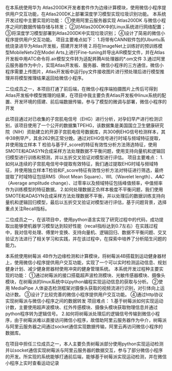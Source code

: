 在本系统使用华为 Atlas200DK开发者套件作为边缘计算模块，使用微信小程序提供用户交互功能，在Atlas200DK上部署深度学习模型实现垃圾识别功能。
本系统开发过程中主要实现的功能：
①使用阿里云服务器实现 Atlas200DK 与微信小程序之间的数据传输存储与转发；
②对Atlas200DK中的Linux系统进行网络配置；
③将深度学习模型部署到Atlas200DK中实现垃圾识别；
④设计了简易的微信小程序提供用户交互功能。
项目主要难点如下：
1.将带有CANN软件包的Ubuntu系统烧录进华为Atlas开发板，搭建开发环境
2.将在ImageNet上训练好的预训练模型MobileNetv2在Model Arts上进行Fine-tuning并导出AIR模型文件，并在Atlas开发板中用ATC命令将.air模型文件转为适配昇腾AI处理器的*.om文件
3.通过阿里云服务器作为中介，实现Atlas开发板、服务器、微信小程序的三方通信，微信小程序需要上传图片，Atlas开发板中运行py文件接收图片进行预处理后进行模型推理并将模型推理结果返回给微信小程序。

二位成员之一，本项目打通了前后端，在微信小程序端拍摄图片上传后可得到Atlas开发板中模型推理的结果，在项目中我主要负责Atlas开发板中linux系统的配置、开发环境的搭建、前后端数据传输，参与了模型的微调与部署，微信小程序的开发

此项目通过对已收集的子宫肌电信号（EHG）进行分析，对孕妇早产进行检测识别，该项目使用了一个公开的数据集TPEHG，该数据集是美国国立卫生健康研究院（NIH）资助建立的开源子宫肌电信号数据库，共300例EHG信号检测样本，其中38例早产，其余262例正常分娩。通过对EHG信号进行时域与频域特征提取，并使用独立样本 T 检验与基于F_score的特征有效性分析方法筛选特征，使用SMOTE和ADASYN合成采样方法处理数据不平衡问题，使用支持向量机和逻辑回归模型进行训练和预测，并以五折交叉验证对模型进行评估。
项目主要难点：
1.如何从连续的子宫肌电信号中提取有效特征，我们通过提取EHG时域与频域特征，并使用独立样本T检验和F_score特征有效性分析方法对特征进行筛选，最终提取了时域特征包括RMS（Root Mean Square）、WL（Wavelet length）、𝐴𝐴𝐶（Average amplitude change）、过零率以及频域特征包括峰值频率，中值频率作为训练模型的特征数据。
2.如何处理数据正负样本极度不平衡问题，我们使用SMOTE和ADASYN合成采样方法处理数据不平衡，并以处理后的数据训练支持向量机和逻辑回归模型，最后以五折交叉验证对模型进行评估，基于问题背景，选择重点关注Recall指标。



二位成员之一，在该项目中，使用python语言实现了研究过程中的代码，成功提取出能够使机器学习模型达到较好性能（recall指标达到0.7左右）在实践过程中，我对信号处理、傅里叶变换、支持向量机、逻辑回归、数据不平衡问题、交叉验证方法进行了相关学习和实践，并在该过程中，在探索中培养了分析陌生问题的能力。



本系统使用树莓派 4B作为边缘检测和计算模块，将树莓派4B搭载到运动健身器材上，使用微信小程序提供用户交互功能，实现了一个可以实时检测运动信息、规划健身计划、减少健身房器材使用冲突的健身管理系统。
本系统开发过程种主要实现的功能：
①通过树莓派的接口搭载超声波检测模块、光敏传感器模块、摄像头模块，在树莓派的linux系统中以python编程实现运动信息的获取与分析。
②使用 MediaPipe 人体姿态检测框架对摄像头获取的视频流进行识别，对引体向上运动计数。
③设计了比较完善的微信小程序提供用户交互功能。
④通过http协议实现树莓派与微信小程序之间的数据转发
项目难点：
1.基于树莓派如何实现运动计数，主要使用超声波模块、红外传感模块、摄像头模块获取物理信息并通过python程序转为逻辑信号。
2.如何将树莓派处理后的逻辑信号传输到微信小程序，由于树莓派难以直接访问微信小程序，故借助阿里云服务器作为中介，树莓派与阿里云服务器之间通过socket通信实现数据传输，阿里云再访问微信小程序的数据库。



在项目中担任三位成员之一，本人主要负责树莓派部分使用python实现运动检测并以socket通信实现树莓派与阿里云服务器的数据交互，参与了部分微信小程序的开发。所实现的系统能够打通前后端，能够基于树莓派实现运动检测，并在微信小程序上实时查看运动记录